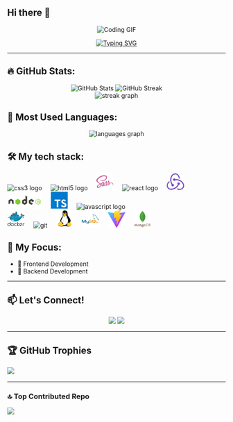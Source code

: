 ## Hi there 👋
<div align="center">
  <img src="https://media.giphy.com/media/qgQUggAC3Pfv687qPC/giphy.gif" height="200" alt="Coding GIF" />
</div>

<div align="center">
  
 <!--   my-ticker -->    
[![Typing SVG](https://readme-typing-svg.herokuapp.com?color=%2336BCF7&center=true&vCenter=true&width=600&lines=👋,+I+am+Heorhii+Vasyliev;+Welcome+to+My+Profile!;Passionate+about+programming+and+learning;Frontend+and+software+development;Always+exploring+new+technologies)](https://git.io/typing-svg)

</div>


---

## 🔥 GitHub Stats:
<div align="center">
  <img src="https://github-readme-stats.vercel.app/api?username=Georg35-hash&show_icons=true&theme=light&hide_border=true" height="150" alt="GitHub Stats" />
  <img src="https://github-readme-streak-stats.herokuapp.com/?user=Georg35-hash&theme=light&hide_border=true" height="150" alt="GitHub Streak" />
</div>

<div align="center">
  <img src="https://github-readme-streak-stats.herokuapp.com/?user=Georg35-hash&theme=tokyonight&hide_border=false" height="220" alt="streak graph"/>
</div>

## 🚀 Most Used Languages:
<div align="center">
  <img src="https://github-readme-stats.vercel.app/api/top-langs/?username=Georg35-hash&theme=light&hide_border=false&include_all_commits=true&count_private=true&layout=compact" height="150" alt="languages graph" />
</div>

<h2 align="left">🛠 My tech stack:</h2>
<div align="left">
  <img src="https://cdn.jsdelivr.net/gh/devicons/devicon/icons/css3/css3-original.svg" height="40" alt="css3 logo"  />
  <img width="12" />
  <img src="https://cdn.jsdelivr.net/gh/devicons/devicon/icons/html5/html5-original.svg" height="40" alt="html5 logo"  />
  <img width="12" />
  <img src="https://raw.githubusercontent.com/devicons/devicon/master/icons/sass/sass-original.svg" alt="sass" width="40" height="40" />
  <img width="12" />
  <img src="https://cdn.jsdelivr.net/gh/devicons/devicon/icons/react/react-original.svg" height="40" alt="react logo"  />
  <img width="12" />
  <img src="https://raw.githubusercontent.com/devicons/devicon/master/icons/redux/redux-original.svg"   alt="redux"  width="40"  height="40"/>
  <img width="12" />
  <img src="https://github.com/Pro100Dever/Pro100Dever/blob/main/nodejs-ar21.svg" alt="docker" height="40"/> 
  <img width="12" />
  <img  src="https://raw.githubusercontent.com/devicons/devicon/master/icons/typescript/typescript-original.svg"  alt="typescript"  width="40" height="40" />
  <img width="12" /> 
  <img src="https://cdn.jsdelivr.net/gh/devicons/devicon/icons/javascript/javascript-original.svg" height="40" alt="javascript logo"  />
  <img width="12" />
  <br>
   <img src="https://raw.githubusercontent.com/devicons/devicon/master/icons/docker/docker-original-wordmark.svg" alt="docker" width="40" height="40"/> 
  <img width="12" />
  <img src="https://www.vectorlogo.zone/logos/git-scm/git-scm-icon.svg"  alt="git" width="40" height="40" />
  <img width="12" />
  <img  src="https://raw.githubusercontent.com/devicons/devicon/master/icons/linux/linux-original.svg"  alt="linux" width="40"  height="40"/>
  <img width="12" />
  <img  src="https://raw.githubusercontent.com/devicons/devicon/master/icons/mysql/mysql-original-wordmark.svg"  alt="mysql"  width="40" height="40"  />
  <img width="12" />
  <img src="https://github.com/Pro100Dever/Pro100Dever/blob/main/vite.svg" height="40" width="40" alt="vite logo"  />
  <img width="12" />
  <img src="https://raw.githubusercontent.com/devicons/devicon/master/icons/mongodb/mongodb-original-wordmark.svg" alt="mongodb" width="40" height="40"/>
  <img width="12" />
</div>

## 🎯 My Focus:
- 🔹 Frontend Development
- 🔹 Backend Development

---

## 📫 Let's Connect!
<div align="center">
  <a href="https://t.me/Vasiliev290"><img src="https://img.shields.io/badge/Telegram-26A5E4?style=for-the-badge&logo=telegram&logoColor=white" /></a>
  <a href="https://www.linkedin.com/in/heorhii-vasyliev-6a4957300/"><img src="https://img.shields.io/badge/LinkedIn-0A66C2?style=for-the-badge&logo=linkedin&logoColor=white" /></a>
</div>

---
## 🏆 GitHub Trophies
![](https://github-profile-trophy.vercel.app/?username=Georg35-hash&theme=radical&no-frame=false&no-bg=true&margin-w=4)

---
### 🔝 Top Contributed Repo
![](https://github-contributor-stats.vercel.app/api?username=Georg35-hash&limit=5&theme=dark&combine_all_yearly_contributions=true)

